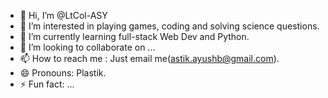 - 👋 Hi, I’m @LtCol-ASY
- 👀 I’m interested in playing games, coding and solving science questions.
- 🌱 I’m currently learning full-stack Web Dev and Python.
- 💞️ I’m looking to collaborate on ...
- 📫 How to reach me : Just email me(astik.ayushb@gmail.com).
- 😄 Pronouns: Plastik.
- ⚡ Fun fact: ...

<!---
LtCol-ASY/LtCol-ASY is a ✨ special ✨ repository because its `README.md` (this file) appears on your GitHub profile.
You can click the Preview link to take a look at your changes.
--->
